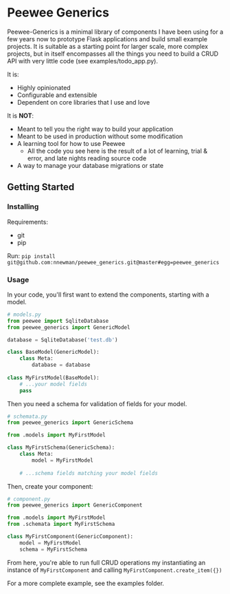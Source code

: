 # Peewee Generics

Peewee-Generics is a minimal library of components I have been using for a few 
years now to prototype Flask applications and build small example projects. It 
is suitable as a starting point for larger scale, more complex projects, but in
itself encompasses all the things you need to build a CRUD API with very little
code (see examples/todo_app.py).

It is:

- Highly opinionated
- Configurable and extensible
- Dependent on core libraries that I use and love

It is **NOT**:

- Meant to tell you the right way to build your application
- Meant to be used in production without some modification
- A learning tool for how to use Peewee
    - All the code you see here is the result of a lot of learning, trial & 
      error, and late nights reading source code
- A way to manage your database migrations or state

## Getting Started

### Installing

Requirements:

- git
- pip

Run:
`pip install git@github.com:nnewman/peewee_generics.git@master#egg=peewee_generics`

### Usage

In your code, you'll first want to extend the components, starting with a 
model.

```python
# models.py
from peewee import SqliteDatabase
from peewee_generics import GenericModel

database = SqliteDatabase('test.db')

class BaseModel(GenericModel):
    class Meta:
        database = database
        
class MyFirstModel(BaseModel):
    # ...your model fields
    pass
```

Then you need a schema for validation of fields for your model.

```python
# schemata.py
from peewee_generics import GenericSchema

from .models import MyFirstModel

class MyFirstSchema(GenericSchema):
    class Meta:
        model = MyFirstModel
        
    # ...schema fields matching your model fields
```

Then, create your component:

```python
# component.py
from peewee_generics import GenericComponent

from .models import MyFirstModel
from .schemata import MyFirstSchema

class MyFirstComponent(GenericComponent):
    model = MyFirstModel
    schema = MyFirstSchema
```

From here, you're able to run full CRUD operations my instantiating an 
instance of `MyFirstComponent` and calling `MyFirstComponent.create_item({})`

For a more complete example, see the examples folder.
